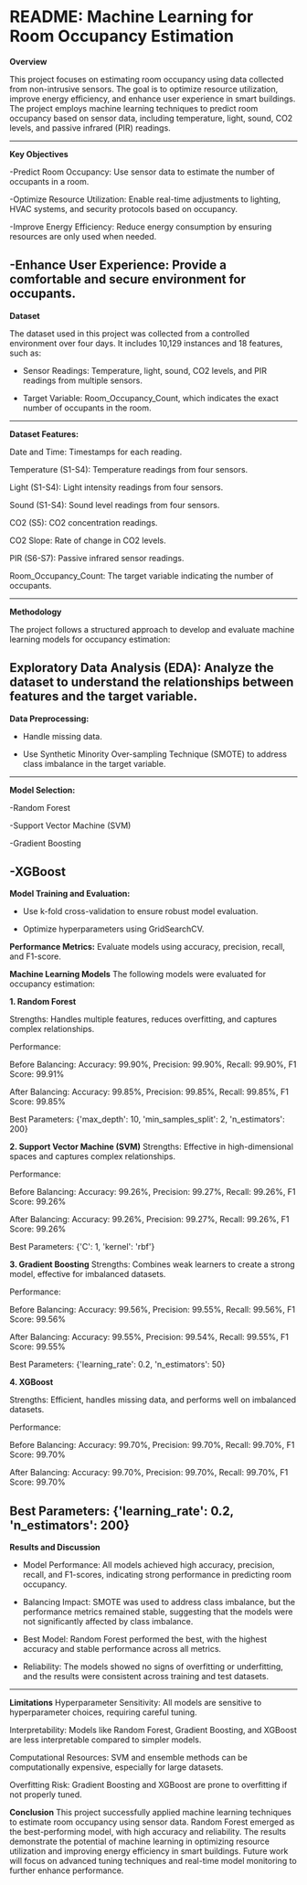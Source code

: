 # README: Machine Learning for Room Occupancy Estimation

**Overview**

This project focuses on estimating room occupancy using data collected from non-intrusive sensors. The goal is to optimize resource utilization, improve energy efficiency, and enhance user experience in smart buildings. The project employs machine learning techniques to predict room occupancy based on sensor data, including temperature, light, sound, CO2 levels, and passive infrared (PIR) readings.

------
**Key Objectives**

-Predict Room Occupancy: Use sensor data to estimate the number of occupants in a room.

-Optimize Resource Utilization: Enable real-time adjustments to lighting, HVAC systems, and security protocols based on occupancy.

-Improve Energy Efficiency: Reduce energy consumption by ensuring resources are only used when needed.

-Enhance User Experience: Provide a comfortable and secure environment for occupants.
--------
**Dataset**

The dataset used in this project was collected from a controlled environment over four days. It includes 10,129 instances and 18 features, such as:

- Sensor Readings: Temperature, light, sound, CO2 levels, and PIR readings from multiple sensors.

- Target Variable: Room_Occupancy_Count, which indicates the exact number of occupants in the room.
-----------
**Dataset Features:**

Date and Time: Timestamps for each reading.

Temperature (S1-S4): Temperature readings from four sensors.

Light (S1-S4): Light intensity readings from four sensors.

Sound (S1-S4): Sound level readings from four sensors.

CO2 (S5): CO2 concentration readings.

CO2 Slope: Rate of change in CO2 levels.

PIR (S6-S7): Passive infrared sensor readings.

Room_Occupancy_Count: The target variable indicating the number of occupants.

----------------
**Methodology**

The project follows a structured approach to develop and evaluate machine learning models for occupancy estimation:

Exploratory Data Analysis (EDA): Analyze the dataset to understand the relationships between features and the target variable.
----------------------
**Data Preprocessing:**

- Handle missing data.

- Use Synthetic Minority Over-sampling Technique (SMOTE) to address class imbalance in the target variable.
------------------
**Model Selection:**

-Random Forest

-Support Vector Machine (SVM)

-Gradient Boosting

-XGBoost
--------------------
**Model Training and Evaluation:**

- Use k-fold cross-validation to ensure robust model evaluation.

- Optimize hyperparameters using GridSearchCV.

**Performance Metrics:** Evaluate models using accuracy, precision, recall, and F1-score.

**Machine Learning Models**
The following models were evaluated for occupancy estimation:

**1. Random Forest**

Strengths: Handles multiple features, reduces overfitting, and captures complex relationships.

Performance:

Before Balancing: Accuracy: 99.90%, Precision: 99.90%, Recall: 99.90%, F1 Score: 99.91%

After Balancing: Accuracy: 99.85%, Precision: 99.85%, Recall: 99.85%, F1 Score: 99.85%

Best Parameters: {'max_depth': 10, 'min_samples_split': 2, 'n_estimators': 200}

**2. Support Vector Machine (SVM)**
Strengths: Effective in high-dimensional spaces and captures complex relationships.

Performance:

Before Balancing: Accuracy: 99.26%, Precision: 99.27%, Recall: 99.26%, F1 Score: 99.26%

After Balancing: Accuracy: 99.26%, Precision: 99.27%, Recall: 99.26%, F1 Score: 99.26%

Best Parameters: {'C': 1, 'kernel': 'rbf'}

**3. Gradient Boosting**
Strengths: Combines weak learners to create a strong model, effective for imbalanced datasets.

Performance:

Before Balancing: Accuracy: 99.56%, Precision: 99.55%, Recall: 99.56%, F1 Score: 99.56%

After Balancing: Accuracy: 99.55%, Precision: 99.54%, Recall: 99.55%, F1 Score: 99.55%

Best Parameters: {'learning_rate': 0.2, 'n_estimators': 50}

**4. XGBoost**

Strengths: Efficient, handles missing data, and performs well on imbalanced datasets.

Performance:

Before Balancing: Accuracy: 99.70%, Precision: 99.70%, Recall: 99.70%, F1 Score: 99.70%

After Balancing: Accuracy: 99.70%, Precision: 99.70%, Recall: 99.70%, F1 Score: 99.70%

Best Parameters: {'learning_rate': 0.2, 'n_estimators': 200}
-------------------------------------------
**Results and Discussion**
- Model Performance: All models achieved high accuracy, precision, recall, and F1-scores, indicating strong performance in predicting room occupancy.

- Balancing Impact: SMOTE was used to address class imbalance, but the performance metrics remained stable, suggesting that the models were not significantly affected by class imbalance.

- Best Model: Random Forest performed the best, with the highest accuracy and stable performance across all metrics.
 
- Reliability: The models showed no signs of overfitting or underfitting, and the results were consistent across training and test datasets.
---------------------------------------------
**Limitations**
Hyperparameter Sensitivity: All models are sensitive to hyperparameter choices, requiring careful tuning.

Interpretability: Models like Random Forest, Gradient Boosting, and XGBoost are less interpretable compared to simpler models.

Computational Resources: SVM and ensemble methods can be computationally expensive, especially for large datasets.

Overfitting Risk: Gradient Boosting and XGBoost are prone to overfitting if not properly tuned.

**Conclusion**
This project successfully applied machine learning techniques to estimate room occupancy using sensor data. Random Forest emerged as the best-performing model, with high accuracy and reliability. The results demonstrate the potential of machine learning in optimizing resource utilization and improving energy efficiency in smart buildings. Future work will focus on advanced tuning techniques and real-time model monitoring to further enhance performance.
